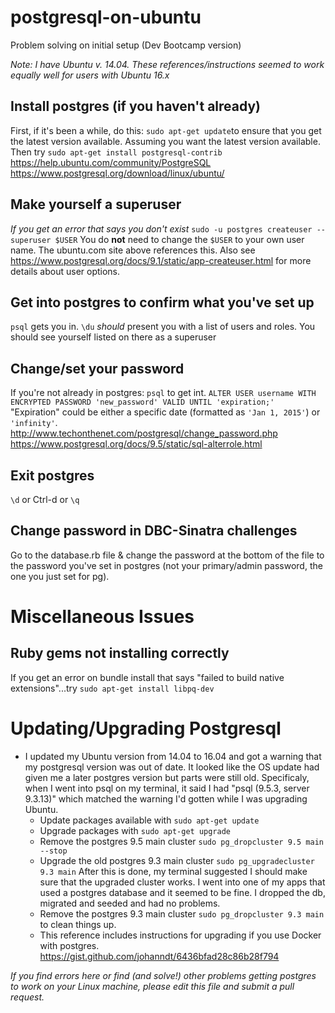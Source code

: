 # postgresql-on-ubuntu
Problem solving on initial setup (Dev Bootcamp version)

*Note: I have Ubuntu v. 14.04. These references/instructions seemed to work equally well for users with Ubuntu 16.x*

## Install postgres (if you haven't already)
First, if it's been a while, do this: `sudo apt-get update`to ensure that you get the latest version available. Assuming you want the latest version available.
Then try `sudo apt-get install postgresql-contrib`
https://help.ubuntu.com/community/PostgreSQL
https://www.postgresql.org/download/linux/ubuntu/

## Make yourself a superuser
*If you get an error that says you don't exist*
`sudo -u postgres createuser --superuser $USER` You do **not** need to change the `$USER` to your own user name.
The ubuntu.com site above references this. Also see https://www.postgresql.org/docs/9.1/static/app-createuser.html for more details about user options.

## Get into postgres to confirm what you've set up
`psql` gets you in.
`\du` *should* present you with a list of users and roles. You should see yourself listed on there as a superuser

## Change/set your password
If you're not already in postgres: `psql` to get int.
`ALTER USER username WITH ENCRYPTED PASSWORD 'new_password' VALID UNTIL 'expiration;'`
"Expiration" could be either a specific date (formatted as `'Jan 1, 2015'`) or `'infinity'`.
http://www.techonthenet.com/postgresql/change_password.php
https://www.postgresql.org/docs/9.5/static/sql-alterrole.html 

## Exit postgres
`\d` or Ctrl-d or `\q`

## Change password in DBC-Sinatra challenges
Go to the database.rb file & change the password at the bottom of the file to the password you've set in postgres (not your primary/admin password, the one you just set for pg).

# Miscellaneous Issues
## Ruby gems not installing correctly
If you get an error on bundle install that says "failed to build native extensions"...try `sudo apt-get install libpq-dev` 

# Updating/Upgrading Postgresql
* I updated my Ubuntu version from 14.04 to 16.04 and got a warning that my postgresql version was out of date. It looked like the OS update had given me a later postgres version but parts were still old. Specificaly, when I went into psql on my terminal, it said I had "psql (9.5.3, server 9.3.13)" which matched the warning I'd gotten while I was upgrading Ubuntu.
   - Update packages available with `sudo apt-get update`
   - Upgrade packages with `sudo apt-get upgrade`
   - Remove the postgres 9.5 main cluster `sudo pg_dropcluster 9.5 main --stop`
   - Upgrade the old postgres 9.3 main cluster `sudo pg_upgradecluster 9.3 main` After this is done, my terminal suggested I should make sure that the upgraded cluster works. I went into one of my apps that used a postgres database and it seemed to be fine. I dropped the db, migrated and seeded and had no problems. 
   - Remove the postgres 9.3 main cluster `sudo pg_dropcluster 9.3 main` to clean things up.
   - This reference includes instructions for upgrading if you use Docker with postgres. https://gist.github.com/johanndt/6436bfad28c86b28f794 

*If you find errors here or find (and solve!) other problems getting postgres to work on your Linux machine, please edit this file and submit a pull request.*

